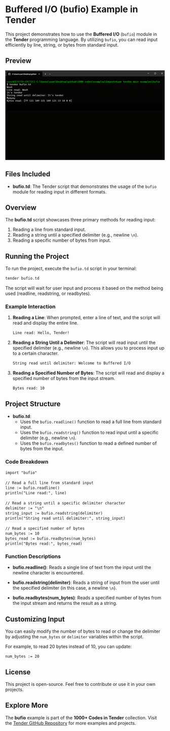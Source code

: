 # Buffered I/O (bufio) Example in Tender

This project demonstrates how to use the **Buffered I/O** (`bufio`) module in the **Tender** programming language. By utilizing `bufio`, you can read input efficiently by line, string, or bytes from standard input.

## Preview

![preview](./preview.png)

## Files Included

- **bufio.td**: The Tender script that demonstrates the usage of the `bufio` module for reading input in different formats.

## Overview

The **bufio.td** script showcases three primary methods for reading input:
1. Reading a line from standard input.
2. Reading a string until a specified delimiter (e.g., newline `\n`).
3. Reading a specific number of bytes from input.

## Running the Project

To run the project, execute the `bufio.td` script in your terminal:

```bash
tender bufio.td
```

The script will wait for user input and process it based on the method being used (readline, readstring, or readbytes).

### Example Interaction

1. **Reading a Line**: When prompted, enter a line of text, and the script will read and display the entire line.
   ```bash
   Line read: Hello, Tender!
   ```

2. **Reading a String Until a Delimiter**: The script will read input until the specified delimiter (e.g., newline `\n`). This allows you to process input up to a certain character.
   ```bash
   String read until delimiter: Welcome to Buffered I/O
   ```

3. **Reading a Specified Number of Bytes**: The script will read and display a specified number of bytes from the input stream.
   ```bash
   Bytes read: 10
   ```

## Project Structure

- **bufio.td**:
  - Uses the `bufio.readline()` function to read a full line from standard input.
  - Uses the `bufio.readstring()` function to read input until a specific delimiter (e.g., newline `\n`).
  - Uses the `bufio.readbytes()` function to read a defined number of bytes from the input.

### Code Breakdown

```tender
import "bufio"

// Read a full line from standard input
line := bufio.readline()
println("Line read:", line)

// Read a string until a specific delimiter character
delimiter := "\n"
string_input := bufio.readstring(delimiter)
println("String read until delimiter:", string_input)

// Read a specified number of bytes
num_bytes := 10
bytes_read := bufio.readbytes(num_bytes)
println("Bytes read:", bytes_read)
```

### Function Descriptions

- **bufio.readline()**:
  Reads a single line of text from the input until the newline character is encountered.

- **bufio.readstring(delimiter)**:
  Reads a string of input from the user until the specified delimiter (in this case, a newline `\n`).

- **bufio.readbytes(num_bytes)**:
  Reads a specified number of bytes from the input stream and returns the result as a string.

## Customizing Input

You can easily modify the number of bytes to read or change the delimiter by adjusting the `num_bytes` or `delimiter` variables within the script.

For example, to read 20 bytes instead of 10, you can update:
```tender
num_bytes := 20
```

## License

This project is open-source. Feel free to contribute or use it in your own projects.

## Explore More

The **bufio** example is part of the **1000+ Codes in Tender** collection. Visit the [Tender GitHub Repository](https://github.com/2dprototype/tender) for more examples and projects.
